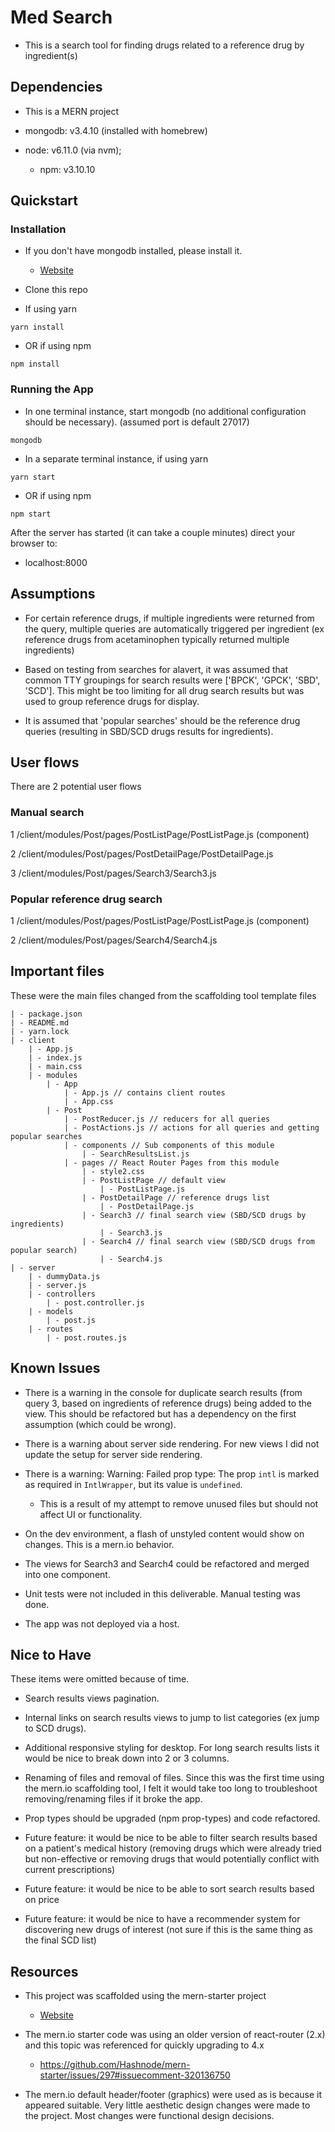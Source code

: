 # Med Search

* This is a search tool for finding drugs related to a reference drug by ingredient(s)

## Dependencies

* This is a MERN project

* mongodb: v3.4.10 (installed with homebrew)
* node: v6.11.0 (via nvm); 
  * npm: v3.10.10

## Quickstart

### Installation

* If you don't have mongodb installed, please install it. 
  * [Website](https://www.mongodb.com/download-center?jmp=nav#community)

* Clone this repo
* If using yarn
```
yarn install
```

* OR if using npm
```
npm install
```

### Running the App

* In one terminal instance, start mongodb (no additional configuration should be necessary).
(assumed port is default 27017)
```
mongodb
```

* In a separate terminal instance, if using yarn
```
yarn start
```

* OR if using npm
```
npm start
```

After the server has started (it can take a couple minutes) direct your browser to:
* localhost:8000

## Assumptions

* For certain reference drugs, if multiple ingredients were returned from the query, multiple queries are automatically triggered per ingredient (ex reference drugs from acetaminophen typically returned multiple ingredients)

* Based on testing from searches for alavert, it was assumed that common TTY groupings for search results were ['BPCK', 'GPCK', 'SBD', 'SCD']. This might be too limiting for all drug search results but was used to group reference drugs for display.

* It is assumed that 'popular searches' should be the reference drug queries (resulting in SBD/SCD drugs results for ingredients).

## User flows

There are 2 potential user flows

### Manual search

1 /client/modules/Post/pages/PostListPage/PostListPage.js (component)

2 /client/modules/Post/pages/PostDetailPage/PostDetailPage.js

3 /client/modules/Post/pages/Search3/Search3.js

### Popular reference drug search

1 /client/modules/Post/pages/PostListPage/PostListPage.js (component)

2 /client/modules/Post/pages/Search4/Search4.js

## Important files

These were the main files changed from the scaffolding tool template files

```
| - package.json
| - README.md
| - yarn.lock
| - client
    | - App.js
    | - index.js
    | - main.css
    | - modules 
        | - App
            | - App.js // contains client routes
            | - App.css
        | - Post
            | - PostReducer.js // reducers for all queries
            | - PostActions.js // actions for all queries and getting popular searches
            | - components // Sub components of this module
                | - SearchResultsList.js
            | - pages // React Router Pages from this module
                | - style2.css
                | - PostListPage // default view
                    | - PostListPage.js
                | - PostDetailPage // reference drugs list
                    | - PostDetailPage.js
                | - Search3 // final search view (SBD/SCD drugs by ingredients)
                    | - Search3.js
                | - Search4 // final search view (SBD/SCD drugs from popular search)
                    | - Search4.js
| - server
    | - dummyData.js
    | - server.js
    | - controllers
        | - post.controller.js
    | - models
        | - post.js
    | - routes
        | - post.routes.js
```

## Known Issues

* There is a warning in the console for duplicate search results (from query 3, based on ingredients of reference drugs) being added to the view. This should be refactored but has a dependency on the first assumption (which could be wrong).

* There is a warning about server side rendering. For new views I did not update the setup for server side rendering.

* There is a warning: Warning: Failed prop type: The prop `intl` is marked as required in `IntlWrapper`, but its value is `undefined`.
  * This is a result of my attempt to remove unused files but should not affect UI or functionality.

* On the dev environment, a flash of unstyled content would show on changes. This is a mern.io behavior.

* The views for Search3 and Search4 could be refactored and merged into one component.

* Unit tests were not included in this deliverable. Manual testing was done.

* The app was not deployed via a host.

## Nice to Have

These items were omitted because of time.

* Search results views pagination.

* Internal links on search results views to jump to list categories (ex jump to SCD drugs).

* Additional responsive styling for desktop. For long search results lists it would be nice to break down into 2 or 3 columns.

* Renaming of files and removal of files. Since this was the first time using the mern.io scaffolding tool, I felt it would take too long to troubleshoot removing/renaming files if it broke the app.

* Prop types should be upgraded (npm prop-types) and code refactored.

* Future feature: it would be nice to be able to filter search results based on a patient's medical history (removing drugs which were already tried but non-effective or removing drugs that would potentially conflict with current prescriptions)

* Future feature: it would be nice to be able to sort search results based on price

* Future feature: it would be nice to have a recommender system for discovering new drugs of interest (not sure if this is the same thing as the final SCD list)

## Resources

* This project was scaffolded using the mern-starter project
  * [Website](http://mern.io)

* The mern.io starter code was using an older version of react-router (2.x) and this topic was referenced for quickly upgrading to 4.x
  * https://github.com/Hashnode/mern-starter/issues/297#issuecomment-320136750

* The mern.io default header/footer (graphics) were used as is because it appeared suitable. Very little aesthetic design changes were made to the project. Most changes were functional design decisions.


